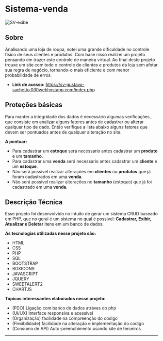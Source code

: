 # Sistema-venda
![SV-exibe](https://github.com/GustavoSachetto/Sistema-venda/assets/136517074/ea2b0e9d-8ee3-4887-aba4-340d770532f4)

## Sobre 
Analisando uma loja de roupa, notei uma grande dificuldade no controle físico de seus clientes e produtos. Com base nisso realizei um projeto pensando em trazer este controle de maneira virtual. Ao final deste projeto trouxe um site com todo o controle de clientes e produtos da loja sem afetar sua regra de negócio, tornando-o mais eficiente e com menor probabilidade de erros.

* __Link de acesso:__ https://sv-gustavo-sachetto.000webhostapp.com/index.php

## Proteções básicas
Para manter a integridade dos dados é necessário algumas verificações, que consiste em analizar alguns fatores antes de cadastrar ou alterar qualquer tipo de dado. Então verifique a lista abaixo alguns fatores que devem ser pontuados antes de qualquer alteração no site.

__A pontuar:__
* Para cadastrar um __estoque__ será necessario antes cadastrar um __produto__ e um __tamanho__.
* Para cadastrar uma __venda__ será necessario antes cadastrar um __cliente__ e um __estoque__.
* Não será possivel realizar alterações em __clientes__ ou __produtos__ que já foram cadastrados em uma __venda__.
* Não será possivel realizar alterações no __tamanho__ (estoque) que já foi cadastrado em uma __venda__.

## Descrição Técnica
Esse projeto foi desenvolvido no intuito de gerar um sistema CRUD baseado em PHP, que no geral é um sistema no qual é possivel: __Cadastrar, Exibir, Atualizar e Deletar__ itens em um banco de dados.

__As tecnologias utilizadas nesse projeto são:__
* HTML
* CSS
* PHP
* SQL
* BOOTSTRAP
* BOXICONS
* JAVASCRIPT
* JQUERY
* SWEETALERT2
* CHARTJS

__Tópicos interessantes elaborados nesse projeto:__
* (PDO) Ligação com banco de dados atráves do php
* (UI/UX) Interface responsiva e acessível
* (Organização) facilidade na compreenção do codigo
* (Flexibilidade) facilidade na alteração e implementação do codigo
* (Consumo de API) Auto-preenchimento usando site de terceiros

**************************
